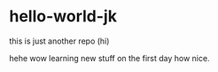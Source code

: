# hello-world-jk
this is just another repo (hi)


hehe wow learning new stuff on the first day how nice.
